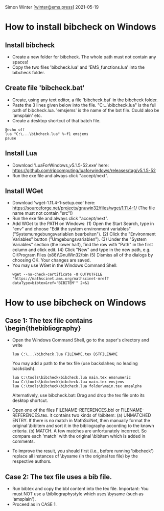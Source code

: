 Simon Winter [winter@ems.press] 
2021-05-19

# How to install bibcheck on Windows

## Install bibcheck
* Create a new folder for bibcheck. The whole path must not contain any spaces!
* Copy the two files 'bibcheck.lua' and 'EMS_functions.lua' into the bibcheck folder.

## Create file 'bibcheck.bat'
* Create, using any text editor, a file 'bibcheck.bat' in the bibcheck folder.
* Paste the 3 lines given below into the file. 
  "C:\...\bibcheck.lua" is the full path of bibcheck.lua.
  'emsjems' is the name of the bst file. Could also be 'amsplain' etc.
* Create a desktop shortcut of that batch file.
```
@echo off
lua "C:\...\bibcheck.lua" %~f1 emsjems
pause
```

## Install Lua
* Download 'LuaForWindows_v5.1.5-52.exe' here:
  https://github.com/rjpcomputing/luaforwindows/releases/tag/v5.1.5-52
* Run the exe file and always click "accept/next".

## Install WGet
* Download 'wget-1.11.4-1-setup.exe' here:
  https://sourceforge.net/projects/gnuwin32/files/wget/1.11.4-1/
  (The file name must not contain "src"!)
* Run the exe file and always click "accept/next".
* Add WGet to the PATH on Windows:
  (1) Open the Start Search, type in "env" and choose "Edit the system environment variables" ("Systemumgebungsvariablen bearbeiten").
  (2) Click the "Environment Variables" button ("Umgebungsvariablen").
  (3) Under the "System Variables" section (the lower half), find the row with "Path" in the first column and click edit.
  (4) Click "New" and type in the new path, e.g. C:\Program Files (x86)\GnuWin32\bin
   (5) Dismiss all of the dialogs by choosing OK. Your changes are saved.
* You may use WGet in the Windows Command Shell:
  ```
  wget --no-check-certificate -O OUTPUTFILE "https://mathscinet.ams.org/mathscinet-mref?dataType=bibtex&ref='BIBITEM'" 2>&1
  ```

# How to use bibcheck on Windows

## Case 1: The tex file contains \begin{thebibliography}
* Open the Windows Command Shell, go to the paper's directory and write
  ```
  lua C:\...\bibcheck.lua FILENAME.tex BSTFILENAME
  ```
  
  You may add a path to the tex file (use backslahes; no leading backslash).
  ```
  lua C:\tools\bibcheck\bibcheck.lua main.tex emsnumeric
  lua C:\tools\bibcheck\bibcheck.lua main.tex emsjems
  lua C:\tools\bibcheck\bibcheck.lua folder\main.tex amsalpha
  ```
    
  Alternatively, use bibcheck.bat: Drag and drop the tex file onto its desktop shortcut.
  
* Open one of the files FILENAME-REFERENCES.bbl or FILENAME-REFERENCES.tex. 
  It contains two kinds of \bibitem:
  (a) UNMATCHED ENTRY. 
      If there is no match in MathSciNet, then manually format the original \bibitem
      and sort it in the bibliography according to the known criteria. 
  (b) MATCH.
      A few matches are unfortunately incorrect. So compare each 'match' with the original 
      \bibitem which is added in comments.

* To improve the result, you should first (i.e., before running 'bibcheck') replace all 
  instances of \bysame (in the original tex file) by the respective authors.

          
## Case 2: The tex file uses a bib file.
* Run bibtex and copy the bbl content into the tex file.
  Important: You must NOT use a \bibliographystyle which uses \bysame (such as 'amsplain').
* Proceed as in CASE 1.